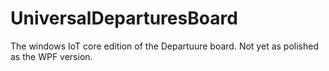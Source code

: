 # UniversalDeparturesBoard

The windows IoT core edition of the Departuure board.
Not yet as polished as the WPF version.
